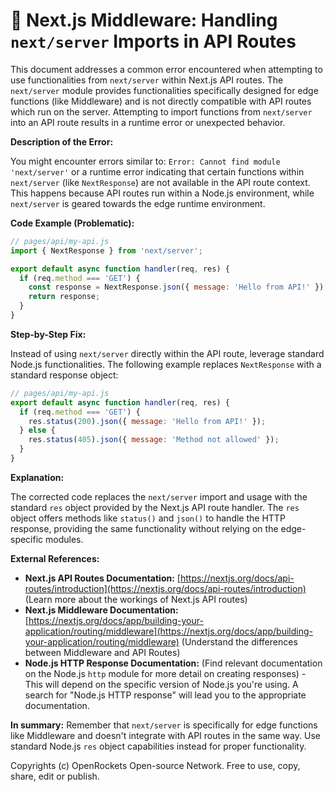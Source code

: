 # 🐞 Next.js Middleware: Handling `next/server` Imports in API Routes


This document addresses a common error encountered when attempting to use functionalities from `next/server` within Next.js API routes.  The `next/server` module provides functionalities specifically designed for edge functions (like Middleware) and is not directly compatible with API routes which run on the server.  Attempting to import functions from `next/server` into an API route results in a runtime error or unexpected behavior.

**Description of the Error:**

You might encounter errors similar to:  `Error: Cannot find module 'next/server'` or a runtime error indicating that certain functions within `next/server` (like `NextResponse`) are not available in the API route context.  This happens because API routes run within a Node.js environment, while `next/server` is geared towards the edge runtime environment.

**Code Example (Problematic):**

```javascript
// pages/api/my-api.js
import { NextResponse } from 'next/server';

export default async function handler(req, res) {
  if (req.method === 'GET') {
    const response = NextResponse.json({ message: 'Hello from API!' }); //Error!
    return response;
  }
}
```

**Step-by-Step Fix:**

Instead of using `next/server` directly within the API route, leverage standard Node.js functionalities. The following example replaces `NextResponse` with a standard response object:

```javascript
// pages/api/my-api.js
export default async function handler(req, res) {
  if (req.method === 'GET') {
    res.status(200).json({ message: 'Hello from API!' });
  } else {
    res.status(405).json({ message: 'Method not allowed' });
  }
}
```

**Explanation:**

The corrected code replaces the `next/server` import and usage with the standard `res` object provided by the Next.js API route handler. The `res` object offers methods like `status()` and `json()` to handle the HTTP response, providing the same functionality without relying on the edge-specific modules.


**External References:**

* **Next.js API Routes Documentation:** [https://nextjs.org/docs/api-routes/introduction](https://nextjs.org/docs/api-routes/introduction)  (Learn more about the workings of Next.js API routes)
* **Next.js Middleware Documentation:** [https://nextjs.org/docs/app/building-your-application/routing/middleware](https://nextjs.org/docs/app/building-your-application/routing/middleware) (Understand the differences between Middleware and API Routes)
* **Node.js HTTP Response Documentation:** (Find relevant documentation on the Node.js `http` module for more detail on creating responses) -  This will depend on the specific version of Node.js you're using. A search for "Node.js HTTP response" will lead you to the appropriate documentation.


**In summary:** Remember that `next/server` is specifically for edge functions like Middleware and doesn't integrate with API routes in the same way. Use standard Node.js `res` object capabilities instead for proper functionality.


Copyrights (c) OpenRockets Open-source Network. Free to use, copy, share, edit or publish.

